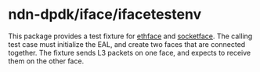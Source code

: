 # ndn-dpdk/iface/ifacetestenv

This package provides a test fixture for [ethface](../ethface/) and [socketface](../socketface/).
The calling test case must initialize the EAL, and create two faces that are connected together.
The fixture sends L3 packets on one face, and expects to receive them on the other face.
